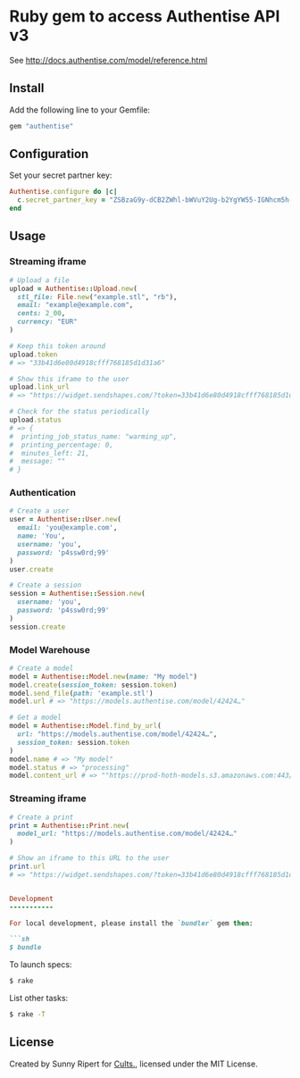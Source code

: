 Ruby gem to access Authentise API v3
====================================

See http://docs.authentise.com/model/reference.html

Install
-------

Add the following line to your Gemfile:

```rb
gem "authentise"
```


Configuration
-------------

Set your secret partner key:

```rb
Authentise.configure do |c|
  c.secret_partner_key = "ZSBzaG9y-dCB2ZWhl-bWVuY2Ug-b2YgYW55-IGNhcm5h-bCB=="
end
```

Usage
------

### Streaming iframe

```rb
# Upload a file
upload = Authentise::Upload.new(
  stl_file: File.new("example.stl", "rb"),
  email: "example@example.com",
  cents: 2_00,
  currency: "EUR"
)

# Keep this token around
upload.token
# => "33b41d6e80d4918cfff768185d1d31a6"

# Show this iframe to the user
upload.link_url
# => "https://widget.sendshapes.com/?token=33b41d6e80d4918cfff768185d1d31a6"

# Check for the status periodically
upload.status
# => {
#  printing_job_status_name: "warming_up",
#  printing_percentage: 0,
#  minutes_left: 21,
#  message: ""
# }
```

### Authentication

```rb
# Create a user
user = Authentise::User.new(
  email: 'you@example.com',
  name: 'You',
  username: 'you',
  password: 'p4ssw0rd;99'
)
user.create

# Create a session
session = Authentise::Session.new(
  username: 'you',
  password: 'p4ssw0rd;99'
)
session.create
```

### Model Warehouse

```rb
# Create a model
model = Authentise::Model.new(name: "My model")
model.create(session_token: session.token)
model.send_file(path: 'example.stl')
model.url # => "https://models.authentise.com/model/42424…"

# Get a model
model = Authentise::Model.find_by_url(
  url: "https://models.authentise.com/model/42424…",
  session_token: session.token
)
model.name # => "My model"
model.status # => "processing"
model.content_url # => ""https://prod-hoth-models.s3.amazonaws.com:443/07c74a…"
```

### Streaming iframe

```rb
# Create a print
print = Authentise::Print.new(
  model_url: "https://models.authentise.com/model/42424…"
)

# Show an iframe to this URL to the user
print.url
# => "https://widget.sendshapes.com/?token=33b41d6e80d4918cfff768185d1d31a6"


Development
-----------

For local development, please install the `bundler` gem then:

```sh
$ bundle
```

To launch specs:

```sh
$ rake
```

List other tasks:

```sh
$ rake -T
```

License
-------

Created by Sunny Ripert for [Cults.](https://cults3d.com),
licensed under the MIT License.
